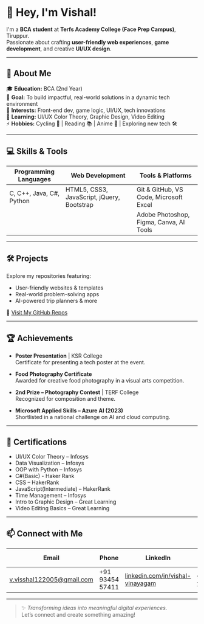 <!--
  Vishal V's GitHub Profile README
-->

# 👋 Hey, I'm Vishal!

I'm a **BCA student** at **Terfs Academy College (Face Prep Campus)**, Tiruppur.  
Passionate about crafting **user-friendly web experiences**, **game development**, and creative **UI/UX design**.

---

## 🚀 About Me

🎓 **Education:** BCA (2nd Year)  
🎯 **Goal:** To build impactful, real-world solutions in a dynamic tech environment  
🎨 **Interests:** Front-end dev, game logic, UI/UX, tech innovations  
🧠 **Learning:** UI/UX Color Theory, Graphic Design, Video Editing  
⚡ **Hobbies:** Cycling 🚴 | Reading 📚 | Anime 🌸 | Exploring new tech 🛠️

---

## 💻 Skills & Tools

| **Programming Languages** | **Web Development**            | **Tools & Platforms**                    |
|---------------------------|-------------------------------|-----------------------------------------|
| C, C++, Java, C#, Python  | HTML5, CSS3, JavaScript, jQuery, Bootstrap | Git & GitHub, VS Code, Microsoft Excel |
|                           |                               | Adobe Photoshop, Figma, Canva, AI Tools |

---

## 🛠️ Projects

Explore my repositories featuring:

- User-friendly websites & templates  
- Real-world problem-solving apps  
- AI-powered trip planners & more  

🔗 [Visit My GitHub Repos](https://github.com/vishal-vinayagam?tab=repositories)

---

## 🏆 Achievements

- **Poster Presentation** | KSR College  
  Certificate for presenting a tech poster at the event.

- **Food Photography Certificate**  
  Awarded for creative food photography in a visual arts competition.

- **2nd Prize – Photography Contest** | TERF College  
  Recognized for composition and theme.

- **Microsoft Applied Skills – Azure AI (2023)**  
  Shortlisted in a national challenge on AI and cloud computing.

---

## 📜 Certifications

- UI/UX Color Theory – Infosys  
- Data Visualization – Infosys  
- OOP with Python – Infosys  
- C#(Basic) - Haker Rank
- CSS – HakerRank
- JavaScript(Intermediate) – HakerRank
- Time Management – Infosys  
- Intro to Graphic Design – Great Learning  
- Video Editing Basics – Great Learning  

---

## 📫 Connect with Me

| Email                          | Phone         | LinkedIn                                             | GitHub                                               | HackerRank                                                | Naukri Profile                      |
|-------------------------------|---------------|------------------------------------------------------|------------------------------------------------------|-----------------------------------------------------------|-----------------------------------|
| [v.visshal122005@gmail.com](mailto:v.visshal122005@gmail.com) | +91 93454 57411 | [linkedin.com/in/vishal-vinayagam](https://www.linkedin.com/in/vishal-vinayagam) | [github.com/vishal-vinayagam](https://github.com/vishal-vinayagam) | [hackerrank.com/v_vishal122005](https://www.hackerrank.com/profile/v_vishal122005) | [naukri.com](https://www.naukri.com/mnjuser/profile?id=&altresid) |

---

> ✨ *Transforming ideas into meaningful digital experiences.*  
> Let’s connect and create something amazing!

